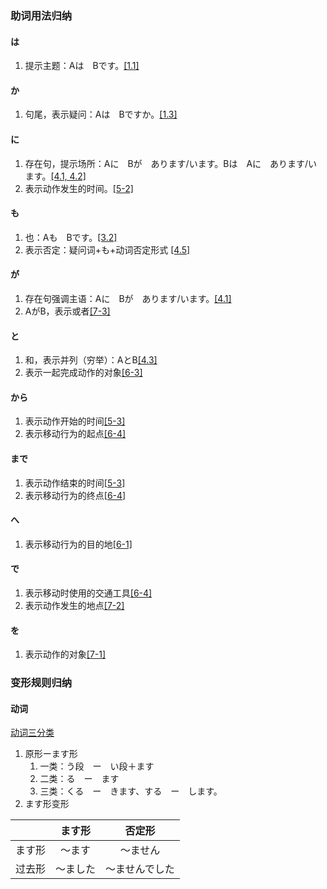 ### 助词用法归纳

#### は
1. 提示主题：Aは　Bです。[[1.1]](note.md#1-aは-bです)

#### か
1. 句尾，表示疑问：Aは　Bですか。[[1.3]](note.md#3-aは-bですか)

#### に
1. 存在句，提示场所：Aに　Bが　あります/います。Bは　Aに　あります/います。[[4.1, 4.2]](note.md#1aに-bが-ありますいます)
2. 表示动作发生的时间。[[5-2]](note.md#2n時間に-v)

#### も
1. 也：Aも　Bです。[[3.2]](note.md#2aも-bです)
2. 表示否定：疑问词+も+动词否定形式 [[4.5]](note.md#5疑问词も动词否定形式)

#### が
1. 存在句强调主语：Aに　Bが　あります/います。[[4.1]](note.md#1aに-bが-ありますいます)
2. AがB，表示或者[[7-3]](note.md#3aがb)

#### と
1. 和，表示并列（穷举）：AとB[[4.3]](note.md#3aとb)
2. 表示一起完成动作的对象[[6-3]](note.md#3a人と-v)

#### から
1. 表示动作开始的时间[[5-3]](note.md#3n1時間から-n2時間まで-v)
2. 表示移动行为的起点[[6-4]](note.md#2n1場所から-n2場所まで-v)
   
#### まで
1. 表示动作结束的时间[[5-3]](note.md#3n1時間から-n2時間まで-v)
2. 表示移动行为的终点[[6-4]](note.md#2n1場所から-n2場所まで-v)

#### へ
1. 表示移动行为的目的地[[6-1]](note.md#1n場所へ-v)

#### で
1. 表示移动时使用的交通工具[[6-4]](note.md#4n交通機関で-v)
2. 表示动作发生的地点[[7-2]](note.md#2n場所で-v)

#### を
1. 表示动作的对象[[7-1]](note.md#1nをv)


### 变形规则归纳
#### 动词
[动词三分类](note.md#动词三分类)
1. 原形ーます形
   1. 一类：う段　ー　い段＋ます
   2. 二类：る　ー　ます
   3. 三类：くる　ー　きます、する　ー　します。
2. ます形变形

|        |  ます形  |     否定形     |
| :----: | :------: | :------------: |
| ます形 |  ～ます  |    ～ません    |
| 过去形 | ～ました | ～ませんでした |